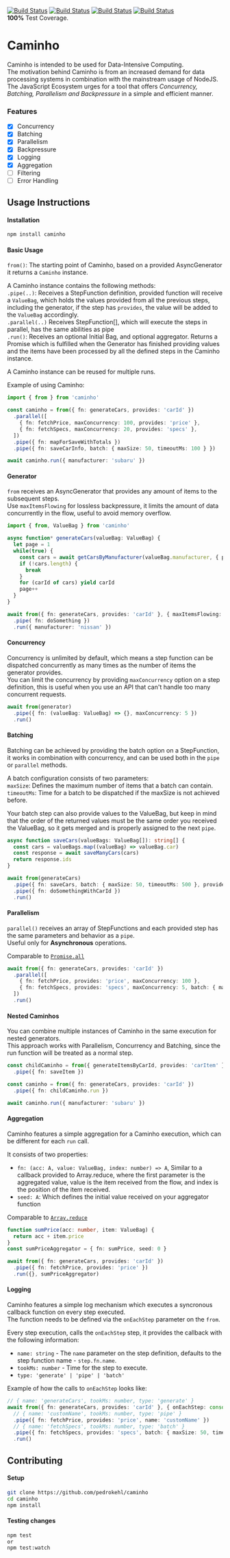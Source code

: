 [![Build Status](https://github.com/pedrokehl/caminho/workflows/Build/badge.svg)](https://github.com/pedrokehl/caminho/actions/workflows/build.yml)
[![Build Status](https://github.com/pedrokehl/caminho/workflows/Lint/badge.svg)](https://github.com/pedrokehl/caminho/actions/workflows/lint.yml)
[![Build Status](https://github.com/pedrokehl/caminho/workflows/Test/badge.svg)](https://github.com/pedrokehl/caminho/actions/workflows/test.yml)
[![Build Status](https://github.com/pedrokehl/caminho/workflows/Audit/badge.svg)](https://github.com/pedrokehl/caminho/actions/workflows/audit.yml)  
**100%** Test Coverage.

# Caminho
Caminho is intended to be used for Data-Intensive Computing.  
The motivation behind Caminho is from an increased demand for data processing systems in combination with the mainstream usage of NodeJS. The JavaScript Ecosystem urges for a tool that offers *Concurrency, Batching, Parallelism and Backpressure* in a simple and efficient manner.

### Features

- [X] Concurrency
- [X] Batching
- [X] Parallelism
- [X] Backpressure
- [X] Logging
- [X] Aggregation
- [ ] Filtering
- [ ] Error Handling

## Usage Instructions

#### Installation
```bash
npm install caminho
```

#### Basic Usage
`from()`: The starting point of Caminho, based on a provided AsyncGenerator it returns a `Caminho` instance.

A Caminho instance contains the following methods:  
`.pipe(..)`: Receives a StepFunction definition, provided function will receive a `ValueBag`, which holds the values provided from all the previous steps, including the generator, if the step has `provides`, the value will be added to the `ValueBag` accordingly.  
`.parallel(..)` Receives StepFunction[], which will execute the steps in parallel, has the same abilities as pipe  
`.run()`: Receives an optional Initial Bag, and optional aggregator. Returns a Promise which is fulfilled when the Generator has finished providing values and the items have been processed by all the defined steps in the Caminho instance.

A Caminho instance can be reused for multiple runs.

Example of using Caminho:

```typescript
import { from } from 'caminho'

const caminho = from({ fn: generateCars, provides: 'carId' })
  .parallel([
    { fn: fetchPrice, maxConcurrency: 100, provides: 'price' },
    { fn: fetchSpecs, maxConcurrency: 20, provides: 'specs' },
  ])
  .pipe({ fn: mapForSaveWithTotals })
  .pipe({ fn: saveCarInfo, batch: { maxSize: 50, timeoutMs: 100 } })

await caminho.run({ manufacturer: 'subaru' })
```

#### Generator
`from` receives an AsyncGenerator that provides any amount of items to the subsequent steps.  
Use `maxItemsFlowing` for lossless backpressure, it limits the amount of data concurrently in the flow, useful to avoid memory overflow.  

```typescript
import { from, ValueBag } from 'caminho'

async function* generateCars(valueBag: ValueBag) {
  let page = 1
  while(true) {
    const cars = await getCarsByManufacturer(valueBag.manufacturer, { page, limit: 100 })
    if (!cars.length) {
      break
    }
    for (carId of cars) yield carId
    page++
  }
}

await from({ fn: generateCars, provides: 'carId' }, { maxItemsFlowing: 1_000 })
  .pipe( fn: doSomething })
  .run({ manufacturer: 'nissan' })
```

#### Concurrency
Concurrency is unlimited by default, which means a step function can be dispatched concurrently as many times as the number of items the generator provides.  
You can limit the concurrency by providing `maxConcurrency` option on a step definition, this is useful when you use an API that can't handle too many concurrent requests.  

```typescript
await from(generator)
  .pipe({ fn: (valueBag: ValueBag) => {}, maxConcurrency: 5 })
  .run()
```

#### Batching
Batching can be achieved by providing the batch option on a StepFunction, it works in combination with concurrency, and can be used both in the `pipe` or `parallel` methods.  

A batch configuration consists of two parameters:  
`maxSize`: Defines the maximum number of items that a batch can contain.  
`timeoutMs`: Time for a batch to be dispatched if the maxSize is not achieved before.  

Your batch step can also provide values to the ValueBag, but keep in mind that the order of the returned values must be the same order you received the ValueBag, so it gets merged and is properly assigned to the next `pipe`.  

```typescript
async function saveCars(valueBags: ValueBag[]): string[] {
  const cars = valueBags.map((valueBag) => valueBag.car)
  const response = await saveManyCars(cars)
  return response.ids
}

await from(generateCars)
  .pipe({ fn: saveCars, batch: { maxSize: 50, timeoutMs: 500 }, provides: 'id' })
  .pipe({ fn: doSomethingWithCarId })
  .run()
```

#### Parallelism
`parallel()` receives an array of StepFunctions and each provided step has the same parameters and behavior as a `pipe`.  
Useful only for **Asynchronous** operations.

Comparable to [`Promise.all`](https://developer.mozilla.org/pt-BR/docs/Web/JavaScript/Reference/Global_Objects/Promise/all)

```typescript
await from({ fn: generateCars, provides: 'carId' })
  .parallel([
    { fn: fetchPrice, provides: 'price', maxConcurrency: 100 },
    { fn: fetchSpecs, provides: 'specs', maxConcurrency: 5, batch: { maxSize: 20, timeoutMs: 100 } },
  ])
  .run()
```

#### Nested Caminhos
You can combine multiple instances of Caminho in the same execution for nested generators.  
This approach works with Parallelism, Concurrency and Batching, since the run function will be treated as a normal step.  

```typescript
const childCaminho = from({ generateItemsByCarId, provides: 'carItem' })
  .pipe({ fn: saveItem })

const caminho = from({ fn: generateCars, provides: 'carId' })
  .pipe({ fn: childCaminho.run })

await caminho.run({ manufacturer: 'subaru' })
```
#### Aggregation
Caminho features a simple aggregation for a Caminho execution, which can be different for each `run` call.  

It consists of two properties:   
- `fn: (acc: A, value: ValueBag, index: number) => A`, Similar to a callback provided to Array.reduce, where the first parameter is the aggregated value, value is the item received from the flow, and index is the position of the item received.  
- `seed: A`: Which defines the initial value received on your aggregator function

Comparable to [`Array.reduce`](https://developer.mozilla.org/pt-BR/docs/Web/JavaScript/Reference/Global_Objects/Array/reduce)

```typescript
function sumPrice(acc: number, item: ValueBag) {
  return acc + item.price
}
const sumPriceAggregator = { fn: sumPrice, seed: 0 }

await from({ fn: generateCars, provides: 'carId' })
  .pipe({ fn: fetchPrice, provides: 'price' })
  .run({}, sumPriceAggregator)
```

#### Logging
Caminho features a simple log mechanism which executes a syncronous callback function on every step executed.  
The function needs to be defined via the `onEachStep` parameter on the `from`.

Every step execution, calls the `onEachStep` step, it provides the callback with the following information:

- `name: string` - The `name` parameter on the step definition, defaults to the step function name - `step.fn.name`.  
- `tookMs: number` - Time for the step to execute.  
- `type: 'generate' | 'pipe' | 'batch'`  

Example of how the calls to `onEachStep` looks like:

```typescript
// { name: 'generateCars', tookMs: number, type: 'generate' }
await from({ fn: generateCars, provides: 'carId' }, { onEachStep: console.log })
  // { name: 'customName', tookMs: number, type: 'pipe' }
  .pipe({ fn: fetchPrice, provides: 'price', name: 'customName' })
  // { name: 'fetchSpecs', tookMs: number, type: 'batch' }
  .pipe({ fn: fetchSpecs, provides: 'specs', batch: { maxSize: 50, timeoutMs: 500 } })
  .run()
```

## Contributing

#### Setup
```bash
git clone https://github.com/pedrokehl/caminho
cd caminho
npm install
```

#### Testing changes
```bash
npm test
or
npm test:watch
```
